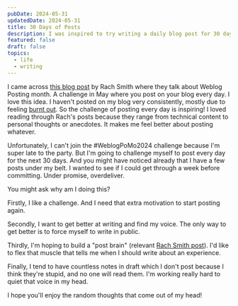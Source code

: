 ```yaml
---
pubDate: 2024-05-31
updatedDate: 2024-05-31
title: 30 Days of Posts
description: I was inspired to try writing a daily blog post for 30 days
featured: false
draft: false
topics:
  - life
  - writing
---
```

I came across [this blog post](https://rachsmith.com/weblogpomo/) by Rach Smith where they talk about Weblog Posting month. A challenge in May where you post on your blog every day. I love this idea. I haven't posted on my blog very consistently, mostly due to feeling [burnt out](https://jonathanyeong.com/burnout-is-a-sneaky-bugger/). So the challenge of posting every day is inspiring! I loved reading through Rach's posts because they range from technical content to personal thoughts or anecdotes. It makes me feel better about posting whatever.

Unfortunately, I can't join the #WeblogPoMo2024 challenge because I'm super late to the party. But I'm going to challenge myself to post every day for the next 30 days. And you might have noticed already that I have a few posts under my belt. I wanted to see if I could get through a week before committing. Under promise, overdeliver.

You might ask why am I doing this?

Firstly, I like a challenge. And I need that extra motivation to start posting again.

Secondly, I want to get better at writing and find my voice. The only way to get better is to force myself to write in public.

Thirdly, I'm hoping to build a "post brain" (relevant [Rach Smith post](https://rachsmith.com/post-brain/)). I'd like to flex that muscle that tells me when I should write about an experience.

Finally, I tend to have countless notes in draft which I don't post because I think they're stupid, and no one will read them. I'm working really hard to quiet that voice in my head.

I hope you'll enjoy the random thoughts that come out of my head!